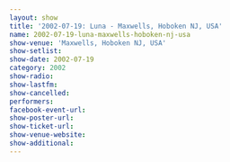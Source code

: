```yaml
---
layout: show
title: '2002-07-19: Luna - Maxwells, Hoboken NJ, USA'
name: 2002-07-19-luna-maxwells-hoboken-nj-usa
show-venue: 'Maxwells, Hoboken NJ, USA'
show-setlist: 
show-date: 2002-07-19
category: 2002
show-radio: 
show-lastfm: 
show-cancelled: 
performers: 
facebook-event-url: 
show-poster-url: 
show-ticket-url: 
show-venue-website: 
show-additional: 
---
```


